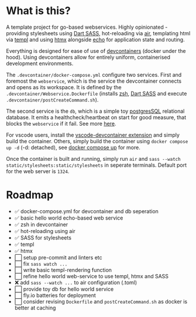 # What is this?

A template project for go-based webservices. Highly opinionated - providing stylesheets using [Dart SASS](https://sass-lang.com/dart-sass/), hot-reloading via [air](https://github.com/cosmtrek/air), templating html via [templ](https://github.com/a-h/templ) and using [htmx](https://htmx.org/) alongside [echo](https://github.com/labstack/echo) for application state and routing.

Everything is designed for ease of use of [devcontainers](https://code.visualstudio.com/docs/devcontainers/containers) (docker under the hood).
Using devcontainers allow for entirely uniform, containerised development environments.

The `.devcontainer/docker-compose.yml` configure two services.
First and foremost the `webservice`, which is the service the devcontainer connects and opens as its workspace.
It is defined by the `.devcontainer/Webservice.Dockerfile` (installs [zsh](https://ohmyz.sh/), [Dart SASS](https://sass-lang.com/dart-sass/) and execute `.devcontainer/postCreateCommand.sh`).

The second service is the `db`, which is a simple toy [postgresSQL](https://www.postgresql.org/) relational database. It emits a healthcheck/heartbeat on start for good measure, that blocks the `webservice` if it fail. See more [here](https://docs.docker.com/compose/compose-file/compose-file-v3/#healthcheck).

For vscode users, install the [vscode-devcontainer extension](https://marketplace.visualstudio.com/items?itemName=ms-vscode-remote.remote-containers) and simply build the container.
Others, simply build the container using `docker compose up -d` (-d: detached), see [docker compose up](https://docs.docker.com/reference/cli/docker/compose/up/) for more.

Once the container is built and running, simply run `air` and `sass --watch static/stylesheets:static/stylesheets` in seperate terminals.
Default port for the web server is `1324`.

# Roadmap

- ✅ docker-compose.yml for devcontainer and db seperation
- ✅ basic hello world echo-based web service
- ✅ zsh in devcontainer
- ✅ hot-reloading using air
- ✅ SASS for stylesheets
- ✅ templ
- ✅ htmx
- ⬜ setup pre-commit and linters etc
- ⬜ fix `sass watch ... `
- ⬜ write basic templ-rendering function
- ⬜ refine hello world web-service to use templ, htmx and SASS
- ❌ add `sass --watch ...` to air configuration (.toml)
- ⬜ provide toy db for hello world service
- ⬜ fly.io batteries for deployment
- ⬜ consider revising `Dockerfile` and `postCreateCommand.sh` as docker is better at caching
